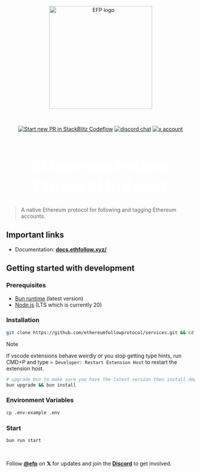 
<p align="center">
  <a href="https://ethfollow.xyz" target="_blank" rel="noopener noreferrer">
    <img width="275" src="https://docs.ethfollow.xyz/logo.png" alt="EFP logo" />
  </a>
</p>
<br />
<p align="center">
  <a href="https://pr.new/ethereumfollowprotocol/services"><img src="https://developer.stackblitz.com/img/start_pr_dark_small.svg" alt="Start new PR in StackBlitz Codeflow" /></a>
  <a href="https://discord.ethfollow.xyz"><img src="https://img.shields.io/badge/chat-discord-blue?style=flat&logo=discord" alt="discord chat" /></a>
  <a href="https://x.com/efp"><img src="https://img.shields.io/twitter/follow/efp?label=%40efp&style=social&link=https%3A%2F%2Fx.com%2Fefp" alt="x account" /></a>
</p>

<h1 align="center" style="font-size: 2.75rem; font-weight: 900; color: white;">Ethereum Follow Protocol Indexer</h1>

> A native Ethereum protocol for following and tagging Ethereum accounts.

## Important links

- Documentation: [**docs.ethfollow.xyz/**](https://docs.ethfollow.xyz/)

## Getting started with development

### Prerequisites

- [Bun runtime](https://bun.sh/) (latest version)
- [Node.js](https://nodejs.org/en/) (LTS which is currently 20)

### Installation

```bash
git clone https://github.com/ethereumfollowprotocol/services.git && cd services
```

> [!NOTE]
> If vscode extensions behave weirdly or you stop getting type hints, run CMD+P and type `> Developer: Restart Extension Host` to restart the extension host.

```bash
# upgrade bun to make sure you have the latest version then install dependencies
bun upgrade && bun install
```

### Environment Variables

```bash
cp .env-example .env
```

### Start

```bash
bun run start
```
<br />

Follow [**@efp**](https://x.com/efp) on **𝕏** for updates and join the [**Discord**](https://discord.ethfollow.xyz) to get involved.